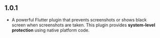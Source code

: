 ## 1.0.1

* A powerful Flutter plugin that prevents screenshots or shows black screen when screenshots are taken. This plugin provides **system-level protection** using native platform code.
